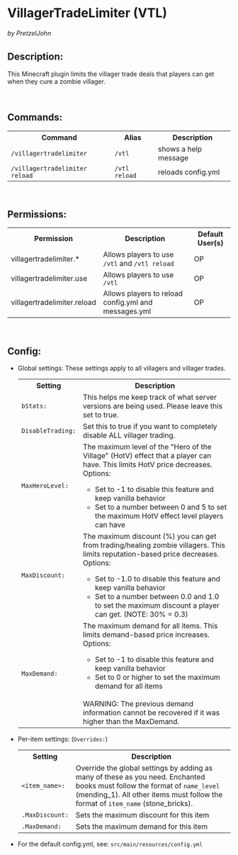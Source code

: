 <h1>VillagerTradeLimiter (VTL)</h1>
<h6>by PretzelJohn</h6>

<h2>Description:</h2>
<p>This Minecraft plugin limits the villager trade deals that players can get when they cure a zombie villager.</p>
<br>

<h2>Commands:</h2>
<table>
    <tr>
        <th>Command</th>
        <th>Alias</th>
        <th>Description</th>
    </tr>
    <tr>
        <td><code>/villagertradelimiter</code></td>
        <td><code>/vtl</code></td>
        <td>shows a help message</td>
    </tr>
    <tr>
        <td><code>/villagertradelimiter reload</code></td>
        <td><code>/vtl reload</code></td>
        <td>reloads config.yml</td>
    </tr>
</table><br>

<h2>Permissions:</h2>
<table>
    <tr>
        <th>Permission</th>
        <th>Description</th>
        <th>Default User(s)</th>
    </tr>
    <tr>
        <td>villagertradelimiter.*</td>
        <td>Allows players to use <code>/vtl</code> and <code>/vtl reload</code></td>
        <td>OP</td>
    </tr>
    <tr>
        <td>villagertradelimiter.use</td>
        <td>Allows players to use <code>/vtl</code></td>
        <td>OP</td>
    </tr>
    <tr>
        <td>villagertradelimiter.reload</td>
        <td>Allows players to reload config.yml and messages.yml</td>
        <td>OP</td>
    </tr>
</table><br>

<h2>Config:</h2>
<ul>
    <li>
        <p>Global settings: These settings apply to all villagers and villager trades.</p>
        <table>
            <tr>
                <th>Setting</th>
                <th>Description</th>
            </tr>
            <tr>
                <td><code>bStats:</code></td>
                <td>This helps me keep track of what server versions are being used. Please leave this set to true.</td>
            </tr>
            <tr>
                <td><code>DisableTrading:</code></td>
                <td>Set this to true if you want to completely disable ALL villager trading.</td>
            </tr>
            <tr>
                <td><code>MaxHeroLevel:</code></td>
                <td>The maximum level of the "Hero of the Village" (HotV) effect that a player can have. This limits HotV price decreases. Options:
                    <ul>
                        <li>Set to -1 to disable this feature and keep vanilla behavior</li>
                        <li>Set to a number between 0 and 5 to set the maximum HotV effect level players can have</li>
                    </ul>
                </td>
            </tr>
            <tr>
                <td><code>MaxDiscount:</code></td>
                <td>The maximum discount (%) you can get from trading/healing zombie villagers. This limits reputation-based price decreases. Options:
                    <ul>
                        <li>Set to -1.0 to disable this feature and keep vanilla behavior</li>
                        <li>Set to a number between 0.0 and 1.0 to set the maximum discount a player can get. (NOTE: 30% = 0.3)</li>
                    </ul>
                </td>
            </tr>
            <tr>
                <td><code>MaxDemand:</code></td>
                <td>The maximum demand for all items. This limits demand-based price increases. Options:
                    <ul>
                        <li>Set to -1 to disable this feature and keep vanilla behavior</li>
                        <li>Set to 0 or higher to set the maximum demand for all items</li>
                    </ul><br>
                    WARNING: The previous demand information cannot be recovered if it was higher than the MaxDemand.
                </td>
            </tr>
        </table>
    </li>
    <li>
        <p>Per-item settings: (<code>Overrides:</code>)</p>
        <table>
            <tr>
                <th>Setting</th>
                <th>Description</th>
            </tr>
            <tr>
                <td><code>&lt;item_name&gt;:</code></td>
                <td>Override the global settings by adding as many of these as you need. Enchanted books must follow the format of <code>name_level</code> (mending_1). All other items must follow the format of <code>item_name</code> (stone_bricks).</td>
            </tr>
            <tr>
                <td><code>.MaxDiscount:</code></td>
                <td>Sets the maximum discount for this item</td>
            </tr>
            <tr>
                <td><code>.MaxDemand:</code></td>
                <td>Sets the maximum demand for this item</td>
            </tr>
        </table>
    </li>
    <li>
        <p>For the default config.yml, see: <code>src/main/resources/config.yml</code></p>
    </li>
</ul>